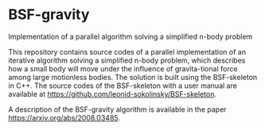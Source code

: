 # BSF-gravity
Implementation of a parallel algorithm solving a simplified n-body problem

This repository contains source codes of a parallel implementation of an iterative algorithm solving a simplified n-body problem, which describes how a small body will move under the influence of gravita-tional force among large motionless bodies. The solution is built using the BSF-skeleton in C++. The source codes of the BSF-skeleton with a user manual are available at https://github.com/leonid-sokolinsky/BSF-skeleton.

A description of the BSF-gravity algorithm is available in the paper https://arxiv.org/abs/2008.03485.
